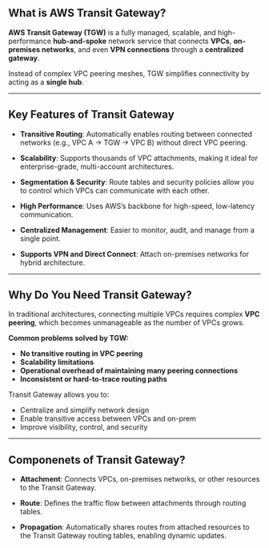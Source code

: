 

##  What is AWS Transit Gateway?

**AWS Transit Gateway (TGW)** is a fully managed, scalable, and high-performance **hub-and-spoke** network service that connects **VPCs**, **on-premises networks**, and even **VPN connections** through a **centralized gateway**.

Instead of complex VPC peering meshes, TGW simplifies connectivity by acting as a **single hub**.

---

##  Key Features of Transit Gateway

-  **Transitive Routing**: Automatically enables routing between connected networks (e.g., VPC A → TGW → VPC B) without direct VPC peering.
  
-  **Scalability**: Supports thousands of VPC attachments, making it ideal for enterprise-grade, multi-account architectures.

-  **Segmentation & Security**: Route tables and security policies allow you to control which VPCs can communicate with each other.

-  **High Performance**: Uses AWS’s backbone for high-speed, low-latency communication.

-  **Centralized Management**: Easier to monitor, audit, and manage from a single point.

-  **Supports VPN and Direct Connect**: Attach on-premises networks for hybrid architecture.

---

##  Why Do You Need Transit Gateway?

In traditional architectures, connecting multiple VPCs requires complex **VPC peering**, which becomes unmanageable as the number of VPCs grows.

**Common problems solved by TGW:**
-  **No transitive routing in VPC peering**
-  **Scalability limitations**
-  **Operational overhead of maintaining many peering connections**
-  **Inconsistent or hard-to-trace routing paths**

Transit Gateway allows you to:
- Centralize and simplify network design
- Enable transitive access between VPCs and on-prem
- Improve visibility, control, and security

---
##  Componenets of Transit Gateway?

- **Attachment**: Connects VPCs, on-premises networks, or other resources to the Transit Gateway.

- **Route**: Defines the traffic flow between attachments through routing tables.

- **Propagation**: Automatically shares routes from attached resources to the Transit Gateway routing tables, enabling dynamic updates.
